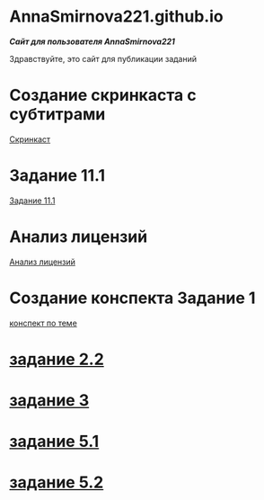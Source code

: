 # AnnaSmirnova221.github.io

**_Сайт для пользователя AnnaSmirnova221_**

Здравствуйте, это сайт для публикации заданий

# Cоздание скринкаста с субтитрами
[Скринкаст](https://www.youtube.com/watch?v=yMgbNglAgHI&feature=youtu.be)

# Задание 11.1
[Задание 11.1](https://www.dropbox.com/s/eidnr1b4hiwqjkt/11.docx?dl=0)

# Анализ лицензий 
[Анализ лицензий](https://www.dropbox.com/s/4kb8hbssudlz2y7/%D0%90%D0%BD%D0%B0%D0%BB%D0%B8%D0%B7%20%D0%BB%D0%B8%D1%86%D0%B5%D0%BD%D0%B7%D0%B8%D0%B9.docx?dl=0)

# Создание конспекта Задание 1
[конспект по теме](https://www.dropbox.com/s/czs6m928tnm7g7m/%D0%A2%D0%B5%D1%85%D0%BD%D0%BE%D0%BB%D0%BE%D0%B3%D0%B8%D1%8F%20%D0%BF%D1%80%D0%BE%D0%B2%D0%B5%D0%B4%D0%B5%D0%BD%D0%B8%D1%8F%20%D0%B2%D0%B5%D0%B1%D0%B8%D0%BD%D0%B0%D1%80%D0%BE%D0%B2.pptx?dl=0)


# [задание 2.2](https://www.dropbox.com/s/hh80h6zx8e5x7rj/%D0%98%D1%81%D0%BF%D0%BE%D0%BB%D1%8C%D0%B7%D0%BE%D0%B2%D0%B0%D0%BD%D0%B8%D0%B5%D0%BC%20%D0%BF%D1%80%D0%B8%D0%BA%D0%BB%D0%B0%D0%B4%D0%BD%D1%8B%D1%85%20%D0%BF%D1%80%D0%BE%D0%B3%D1%80%D0%B0%D0%BC%D0%BC.docx?dl=0)


# [задание 3](https://www.dropbox.com/s/rrydykmp9tlzfxg/%D0%94%D0%BE%D0%BA%D1%83%D0%BC%D0%B5%D0%BD%D1%82%20Microsoft%20Word.docx?dl=0)

# [задание 5.1](https://www.dropbox.com/s/5jv05286pt4u6p4/%D0%BB%D1%8C%D1%82.docx?dl=0)

# [задание 5.2](https://www.dropbox.com/s/m5ihvq714y4c82o/%D0%B7%D0%B0%D0%B4%D0%B0%D0%BD%D0%B8%D0%B5%205.2.docx?dl=0)
